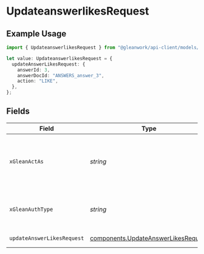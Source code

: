 # UpdateanswerlikesRequest

## Example Usage

```typescript
import { UpdateanswerlikesRequest } from "@gleanwork/api-client/models/operations";

let value: UpdateanswerlikesRequest = {
  updateAnswerLikesRequest: {
    answerId: 3,
    answerDocId: "ANSWERS_answer_3",
    action: "LIKE",
  },
};
```

## Fields

| Field                                                                                                                    | Type                                                                                                                     | Required                                                                                                                 | Description                                                                                                              |
| ------------------------------------------------------------------------------------------------------------------------ | ------------------------------------------------------------------------------------------------------------------------ | ------------------------------------------------------------------------------------------------------------------------ | ------------------------------------------------------------------------------------------------------------------------ |
| `xGleanActAs`                                                                                                            | *string*                                                                                                                 | :heavy_minus_sign:                                                                                                       | Email address of a user on whose behalf the request is intended to be made (should be non-empty only for global tokens). |
| `xGleanAuthType`                                                                                                         | *string*                                                                                                                 | :heavy_minus_sign:                                                                                                       | Auth type being used to access the endpoint (should be non-empty only for global tokens).                                |
| `updateAnswerLikesRequest`                                                                                               | [components.UpdateAnswerLikesRequest](../../models/components/updateanswerlikesrequest.md)                               | :heavy_check_mark:                                                                                                       | UpdateAnswerLikes request                                                                                                |